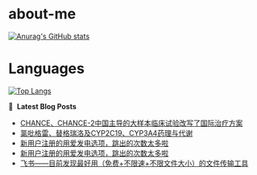 # about-me
[![Anurag's GitHub stats](https://github-readme-stats.vercel.app/api?username=whitewatercn)](https://github.com/anuraghazra/github-readme-stats)

# Languages
[![Top Langs](https://github-readme-stats.vercel.app/api/top-langs/?username=whitewatercn)](https://github.com/anuraghazra/github-readme-stats)

📕 &nbsp;**Latest Blog Posts**
<!-- BLOG-POST-LIST:START -->
- [CHANCE、CHANCE-2中国主导的大样本临床试验改写了国际治疗方案](https://forum.beginner.center/t/topic/997/1)
- [氯吡格雷、替格瑞洛及CYP2C19、CYP3A4药理与代谢](https://forum.beginner.center/t/topic/996/1)
- [新用户注册的用爱发电选项，跳出的次数太多啦](https://forum.beginner.center/t/topic/981/4)
- [新用户注册的用爱发电选项，跳出的次数太多啦](https://forum.beginner.center/t/topic/981/2)
- [飞书——目前发现最好用（免费+不限速+不限文件大小）的文件传输工具](https://forum.beginner.center/t/topic/978/1)
<!-- BLOG-POST-LIST:END -->
